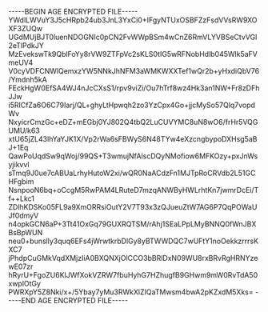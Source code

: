 -----BEGIN AGE ENCRYPTED FILE-----
YWdlLWVuY3J5cHRpb24ub3JnL3YxCi0+IFgyNTUxOSBFZzFsdVVsRW9XOXF3ZUQw
UGdMUjBJT0luenNDOGNIc0pCN2FvWWpBSm4wCnZ6RmVLYVBSeCtvVGl2eTlPdkJY
MzEvekswTk9QblFoYy8rVW9ZTFpVc2sKLS0tIG5wRFNobHdlb045Wlk5aFVmeUV4
V0cyVDFCNWlQemxzYW5NNkJhNFM3aWMKWXXTef1wQr2b+yHxdiQbV76/Ymdnh5kA
FEckHgW0EfSA4WJ4nJcCXsS1/rpv9viZi/Ou7hTrf8wz4Hk3an1NW+Fr8zDFhJJw
i5RICfZa6O6C79Iarj/QL+ghyLtHpwqh2zo3YzCpx4Go+jjcMySo57Qlq7vopdWv
NxyicrCmzGc+eDZ+mEGbj0YJ802Q4tbQ2LuCUVYMC8uN8wO6/frHr5VQGUMU/k63
xtU65jZL43lhYaYJK1X/Vp2rWa6sFBWyS6N48TYw4eXzcngbypoDXHsg5aBJ+1Eq
QawPoUqdSw9qWoj/99QS+T3wmujNfAlscDQyNMofiow6MFKOzy+pxJnWsyjikvvl
sTmq9J0ue7cABUaLrhyHutoW2xi/wQR0NaACdzFn1MJTpRoCRVdb2L51GCHFgbim
NsnpooN6bq+oCcgM5RwPAM4LRuteD7mzqANWByHWLrhtKn7jwmrDcEi/Tf++Lkc1
ZDlhKDSKo05FL9a9XmORRsiOutY2V7T93x3zQJueuZtW7AG6P7QqPOWaUJf0dmyV
n4opkGCN6aP+3Tt41OxGq79GUXRQTSM/rAhj1SEaLPpLMyBNNQ0fWnJBXBsBpWUN
neu0+bunslly3quq6EFs4jWrwtkrbDlGy8yBTWWDQC7wUFtY1noOekkzrrrsKXC7
jPhdpCuGMkVqdXMjzIiA0BXQNXjOlCCO3bBRlDxN09WU8rxBRvRgHRNYzewE07zr
hRyrU+FgoZU6KlJWfXokVZRW7fbuHyhG7HZhugfB9GHwm9mW0RvTdA50xwplOtGy
PWRXpY5Z8Nki/x+/5Ybay7yMu3RWkXlZIQaTMwsm4bwA2pKZxdM5Xks=
-----END AGE ENCRYPTED FILE-----
